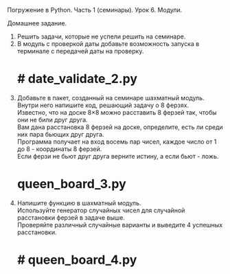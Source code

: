 Погружение в Python. Часть 1 (семинары).
Урок 6. Модули.

Домашнее задание.
1. Решить задачи, которые не успели решить на семинаре.
2. В модуль с проверкой даты добавьте возможность запуска в терминале с передачей даты на проверку.  
   # # date_validate_2.py
3. Добавьте в пакет, созданный на семинаре шахматный модуль. Внутри него напишите код, решающий задачу о 8 ферзях.  
Известно, что на доске 8×8 можно расставить 8 ферзей так, чтобы они не били друг друга.  
Вам дана расстановка 8 ферзей на доске, определите, есть ли среди них пара бьющих друг друга.  
Программа получает на вход восемь пар чисел, каждое число от 1 до 8 - координаты 8 ферзей.  
Если ферзи не бьют друг друга верните истину, а если бьют - ложь.  
   # queen_board_3.py
4. Напишите функцию в шахматный модуль.  
Используйте генератор случайных чисел для случайной расстановки ферзей в задаче выше.  
Проверяйте различный случайные варианты и выведите 4 успешных расстановки.  
   # # queen_board_4.py